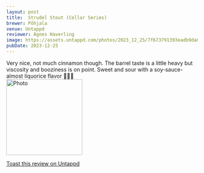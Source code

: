 ```yaml
---
layout: post
title:  Strudel Stout (Cellar Series)
brewer: Põhjala
venue: Untappd
reviewer: Agnes Haverling
image: https://assets.untappd.com/photos/2023_12_25/7f673791393eadb9da05425c65d865dd_200x200.jpg
pubDate: 2023-12-25
---
```


Very nice, not much cinnamon though. The barrel taste is a little heavy but viscosity and booziness is on point.
Sweet and sour with a soy&#45;sauce&#45;almost liquorice flavor 🥃🍫🥮
						  <br />
						  <img height="200" width="200" src="https://assets.untappd.com/photos/2023_12_25/7f673791393eadb9da05425c65d865dd_200x200.jpg" alt="Photo">         
						
[Toast this review on Untappd](https://untappd.com/user/&#45;Spacebacon&#45;/checkin/1342884669)
